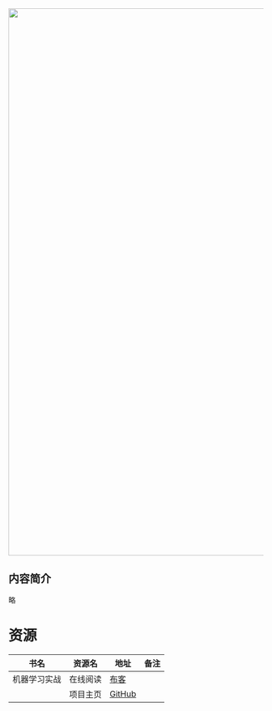 <a href="https://github.com/apachecn/AiLearning/blob/master/docs/AI学习路线.md" target="_blank">
<img width="1080" src="http://www.apachecn.org/wp-content/uploads/2019/04/AILearningRoadMap.jpg"></a>

## 内容简介

略

# 资源

|书名|资源名|地址|备注|
|---|---|---|---|
|机器学习实战|在线阅读|[布客](http://ailearning.apachecn.org/)||
||项目主页|[GitHub](https://github.com/apachecn/AiLearning)||
